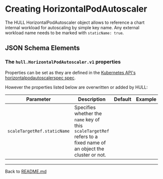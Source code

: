 # Creating HorizontalPodAutoscaler

The HULL HorizontalPodAutoscaler object allows to reference a chart internal workload for autoscaling by simple key name. Any external workload name needs to be marked with `staticName: true`.

## JSON Schema Elements

### The `hull.HorizontalPodAutoscaler.v1` properties

Properties can be set as they are defined in the [Kubernetes API's horizontalpodautoscalerspec spec](https://kubernetes.io/docs/reference/generated/kubernetes-api/v1.20/#horizontalpodautoscalerspec-v1-autoscaling). 

However the properties listed below are overwritten or added by HULL:

| Parameter | Description  | Default | Example 
| --------  | -------------| ------- | --------
| `scaleTargetRef.staticName` | Specifies whether the `name` key of this `scaleTargetRef` refers to a fixed name of an object the cluster or not. 
---
Back to [README.md](./../README.md)
